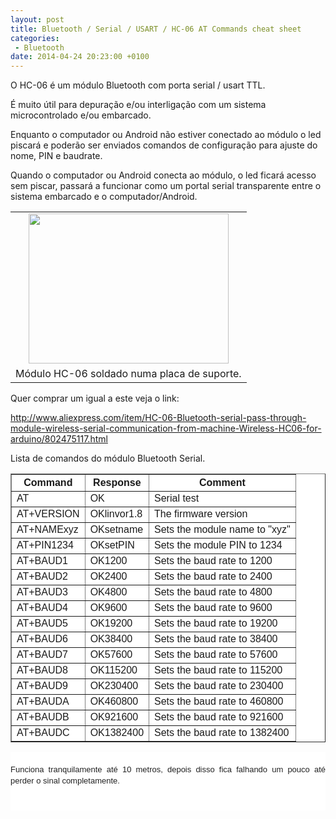 ```yaml
---
layout: post
title: Bluetooth / Serial / USART / HC-06 AT Commands cheat sheet
categories:
 - Bluetooth
date: 2014-04-24 20:23:00 +0100
---
```


O HC-06 é um módulo Bluetooth com porta serial / usart TTL.  

<a name="more"></a>  

É muito útil para depuração e/ou interligação com um sistema microcontrolado e/ou embarcado.  

Enquanto o computador ou Android não estiver conectado ao módulo o led piscará e poderão ser enviados comandos de configuração para ajuste do nome, PIN e baudrate.  

Quando o computador ou Android conecta ao módulo, o led ficará acesso sem piscar, passará a funcionar como um portal serial transparente entre o sistema embarcado e o computador/Android.  

  

<table align="center" cellpadding="0" cellspacing="0" class="tr-caption-container" style="margin-left: auto; margin-right: auto; text-align: center;"><tbody>
<tr><td style="text-align: center;"><a href="http://2.bp.blogspot.com/-PXI5q7ycvBw/U1rNgQZRJ0I/AAAAAAAAqNQ/DMv-C0duW-k/s1600/IMG_20140425_175220.jpg" imageanchor="1" style="margin-left: auto; margin-right: auto;"><img border="0" height="240" src="http://2.bp.blogspot.com/-PXI5q7ycvBw/U1rNgQZRJ0I/AAAAAAAAqNQ/DMv-C0duW-k/s1600/IMG_20140425_175220.jpg" width="320"/></a></td></tr>
<tr><td class="tr-caption" style="text-align: center;">Módulo HC-06 soldado numa placa de suporte.</td></tr>
</tbody></table>

Quer comprar um igual a este veja o link:  

<a href="http://www.aliexpress.com/item/HC-06-Bluetooth-serial-pass-through-module-wireless-serial-communication-from-machine-Wireless-HC06-for-arduino/802475117.html" target="_blank">http://www.aliexpress.com/item/HC-06-Bluetooth-serial-pass-through-module-wireless-serial-communication-from-machine-Wireless-HC06-for-arduino/802475117.html</a>  

  

Lista de comandos do módulo Bluetooth Serial.  

  

<div>
<div align="center" style="background-color: white; color: #222222; font-family: Arial, Tahoma, Helvetica, FreeSans, sans-serif; font-size: 13px; line-height: 18.479999542236328px;">
<table border="1"><tbody>
<tr><th>Command</th><th>Response</th><th>Comment</th></tr>
<tr><td>AT</td><td>OK</td><td>Serial test</td></tr>
<tr><td>AT+VERSION</td><td>OKlinvor1.8</td><td>The firmware version</td></tr>
<tr><td>AT+NAMExyz</td><td>OKsetname</td><td>Sets the module name to "xyz"</td></tr>
<tr><td>AT+PIN1234</td><td>OKsetPIN</td><td>Sets the module PIN to 1234</td></tr>
<tr><td>AT+BAUD1</td><td>OK1200</td><td>Sets the baud rate to 1200</td></tr>
<tr><td>AT+BAUD2</td><td>OK2400</td><td>Sets the baud rate to 2400</td></tr>
<tr><td>AT+BAUD3</td><td>OK4800</td><td>Sets the baud rate to 4800</td></tr>
<tr><td>AT+BAUD4</td><td>OK9600</td><td>Sets the baud rate to 9600</td></tr>
<tr><td>AT+BAUD5</td><td>OK19200</td><td>Sets the baud rate to 19200</td></tr>
<tr><td>AT+BAUD6</td><td>OK38400</td><td>Sets the baud rate to 38400</td></tr>
<tr><td>AT+BAUD7</td><td>OK57600</td><td>Sets the baud rate to 57600</td></tr>
<tr><td>AT+BAUD8</td><td>OK115200</td><td>Sets the baud rate to 115200</td></tr>
<tr><td>AT+BAUD9</td><td>OK230400</td><td>Sets the baud rate to 230400</td></tr>
<tr><td>AT+BAUDA</td><td>OK460800</td><td>Sets the baud rate to 460800</td></tr>
<tr><td>AT+BAUDB</td><td>OK921600</td><td>Sets the baud rate to 921600</td></tr>
<tr><td>AT+BAUDC</td><td>OK1382400</td><td>Sets the baud rate to 1382400</td></tr>
</tbody></table>
</div>
</div>

<div style="background-color: white; color: #222222; font-family: Arial, Tahoma, Helvetica, FreeSans, sans-serif; font-size: 13px; line-height: 18.479999542236328px; text-align: justify;">
<br/>
Funciona tranquilamente até 10 metros, depois disso fica falhando um pouco até perder o sinal completamente.</div>

<div style="background-color: white; color: #222222; font-family: Arial, Tahoma, Helvetica, FreeSans, sans-serif; font-size: 13px; line-height: 18.479999542236328px; text-align: justify;">
<br/></div>

<div style="background-color: white; color: #222222; font-family: Arial, Tahoma, Helvetica, FreeSans, sans-serif; font-size: 13px; line-height: 18.479999542236328px; text-align: justify;">
<br/></div>